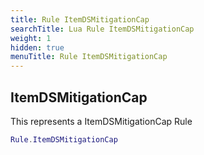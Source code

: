 ```yaml
---
title: Rule ItemDSMitigationCap
searchTitle: Lua Rule ItemDSMitigationCap
weight: 1
hidden: true
menuTitle: Rule ItemDSMitigationCap
---
```

## ItemDSMitigationCap

This represents a ItemDSMitigationCap Rule
```lua
Rule.ItemDSMitigationCap
```